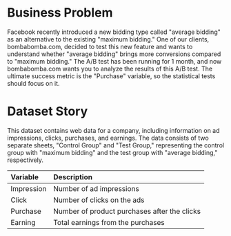 #  Business Problem

Facebook recently introduced a new bidding type called "average bidding" as an alternative to the existing "maximum bidding." 
One of our clients, bombabomba.com, decided to test this new feature and wants to understand whether "average bidding" brings more conversions compared to "maximum bidding." 
The A/B test has been running for 1 month, and now bombabomba.com wants you to analyze the results of this A/B test. The ultimate success metric is the "Purchase" variable, so the statistical tests should focus on it.

#  Dataset Story
This dataset contains web data for a company, including information on ad impressions, clicks, purchases, and earnings. The data consists of two separate sheets, "Control Group" and "Test Group," representing the control group with "maximum bidding" and the test group with "average bidding," respectively.

| Variable   | Description  |
|:-------| :-----|
|  Impression|   Number of ad impressions  |
| Click  |  Number of clicks on the ads   |
|  Purchase   |  Number of product purchases after the clicks|
|Earning |Total earnings from the purchases  |

